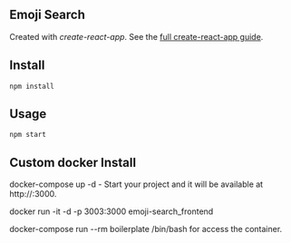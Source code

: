 Emoji Search
---

Created with *create-react-app*. See the [full create-react-app guide](https://github.com/facebookincubator/create-react-app/blob/master/packages/react-scripts/template/README.md).



Install
---

`npm install`



Usage
---

`npm start`

Custom docker Install
---
docker-compose up -d - Start your project and it will be available at http://<host-name>:3000.
  
docker run -it -d -p 3003:3000 emoji-search_frontend

docker-compose run --rm boilerplate /bin/bash for access the container.
